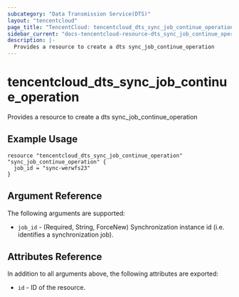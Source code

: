 ```yaml
---
subcategory: "Data Transmission Service(DTS)"
layout: "tencentcloud"
page_title: "TencentCloud: tencentcloud_dts_sync_job_continue_operation"
sidebar_current: "docs-tencentcloud-resource-dts_sync_job_continue_operation"
description: |-
  Provides a resource to create a dts sync_job_continue_operation
---
```


# tencentcloud_dts_sync_job_continue_operation

Provides a resource to create a dts sync_job_continue_operation

## Example Usage

```hcl
resource "tencentcloud_dts_sync_job_continue_operation" "sync_job_continue_operation" {
  job_id = "sync-werwfs23"
}
```

## Argument Reference

The following arguments are supported:

* `job_id` - (Required, String, ForceNew) Synchronization instance id (i.e. identifies a synchronization job).

## Attributes Reference

In addition to all arguments above, the following attributes are exported:

* `id` - ID of the resource.




